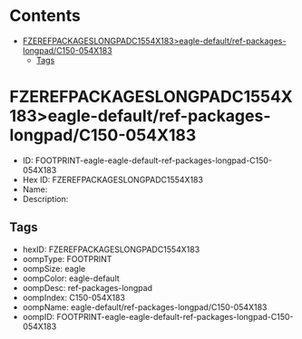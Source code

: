 



Contents
========

* [FZEREFPACKAGESLONGPADC1554X183>eagle-default/ref-packages-longpad/C150-054X183](#fzerefpackageslongpadc1554x183eagle-defaultref-packages-longpadc150-054x183)
	* [Tags](#tags)

# FZEREFPACKAGESLONGPADC1554X183>eagle-default/ref-packages-longpad/C150-054X183

- ID: FOOTPRINT-eagle-eagle-default-ref-packages-longpad-C150-054X183
- Hex ID: FZEREFPACKAGESLONGPADC1554X183
- Name: 
- Description: 

## Tags

- hexID: FZEREFPACKAGESLONGPADC1554X183
- oompType: FOOTPRINT
- oompSize: eagle
- oompColor: eagle-default
- oompDesc: ref-packages-longpad
- oompIndex: C150-054X183
- oompName: eagle-default/ref-packages-longpad/C150-054X183
- oompID: FOOTPRINT-eagle-eagle-default-ref-packages-longpad-C150-054X183

